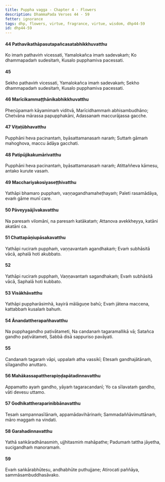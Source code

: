 ```yaml
---
title: Puppha vagga - Chapter 4 - Flowers
description: DhammaPada Verses 44 - 59
fetter: ignorance
tags: dhp, flowers, virtue, fragrance, virtue, wisdom, dhp44-59
id: dhp44-59
---
```


#### 44 Pathavikathāpasutapañcasatabhikkhuvatthu

Ko imaṁ pathaviṁ vicessati,
Yamalokañca imaṁ sadevakaṁ;
Ko dhammapadaṁ sudesitaṁ,
Kusalo pupphamiva pacessati.

#### 45

Sekho pathaviṁ vicessati,
Yamalokañca imaṁ sadevakaṁ;
Sekho dhammapadaṁ sudesitaṁ,
Kusalo pupphamiva pacessati.

#### 46 Marīcikammaṭṭhānikabhikkhuvatthu

Pheṇūpamaṁ kāyamimaṁ viditvā,
Marīcidhammaṁ abhisambudhāno;
Chetvāna mārassa papupphakāni,
Adassanaṁ maccurājassa gacche.

#### 47 Viṭaṭūbhavatthu

Pupphāni heva pacinantaṁ,
byāsattamanasaṁ naraṁ;
Suttaṁ gāmaṁ mahoghova,
maccu ādāya gacchati.

#### 48 Patipūjikakumārivatthu

Pupphāni heva pacinantaṁ,
byāsattamanasaṁ naraṁ;
Atittaññeva kāmesu,
antako kurute vasaṁ.

#### 49 Macchariyakosiyaseṭṭhivatthu

Yathāpi bhamaro pupphaṁ,
vaṇṇagandhamaheṭhayaṁ;
Paleti rasamādāya,
evaṁ gāme munī care.

#### 50 Pāveyyaājīvakavatthu

Na paresaṁ vilomāni,
na paresaṁ katākataṁ;
Attanova avekkheyya,
katāni akatāni ca.

#### 51 Chattapāṇiupāsakavatthu

Yathāpi ruciraṁ pupphaṁ,
vaṇṇavantaṁ agandhakaṁ;
Evaṁ subhāsitā vācā,
aphalā hoti akubbato.

#### 52

Yathāpi ruciraṁ pupphaṁ,
Vaṇṇavantaṁ sagandhakaṁ;
Evaṁ subhāsitā vācā,
Saphalā hoti kubbato.

#### 53 Visākhāvatthu

Yathāpi puppharāsimhā,
kayirā mālāguṇe bahū;
Evaṁ jātena maccena,
kattabbaṁ kusalaṁ bahuṁ.

#### 54 Ānandattherapañhavatthu

Na pupphagandho paṭivātameti,
Na candanaṁ tagaramallikā vā;
Satañca gandho paṭivātameti,
Sabbā disā sappuriso pavāyati.

#### 55

Candanaṁ tagaraṁ vāpi,
uppalaṁ atha vassikī;
Etesaṁ gandhajātānaṁ,
sīlagandho anuttaro.

#### 56 Mahākassapattherapiṇḍapātadinnavatthu

Appamatto ayaṁ gandho,
yāyaṁ tagaracandanī;
Yo ca sīlavataṁ gandho,
vāti devesu uttamo.

#### 57 Godhikattheraparinibbānavatthu

Tesaṁ sampannasīlānaṁ,
appamādavihārinaṁ;
Sammadaññāvimuttānaṁ,
māro maggaṁ na vindati.

#### 58 Garahadinnavatthu

Yathā saṅkāradhānasmiṁ,
ujjhitasmiṁ mahāpathe;
Padumaṁ tattha jāyetha,
sucigandhaṁ manoramaṁ.

#### 59

Evaṁ saṅkārabhūtesu,
andhabhūte puthujjane;
Atirocati paññāya,
sammāsambuddhasāvako.
